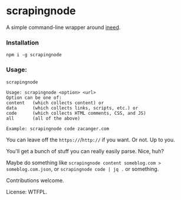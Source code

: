 # scrapingnode

A simple command-line wrapper around [ineed](https://www.npmjs.com/package/ineed).

### Installation

`npm i -g scrapingnode`

### Usage:

`scrapingnode`

```
Usage: scrapingnode <option> <url>
Option can be one of:
content   (which collects content) or
data      (which collects links, scripts, etc.) or
code      (which collects HTML comments, CSS, and JS)
all       (all of the above)

Example: scrapingnode code zacanger.com
```

You can leave off the `https://`/`http://` if you want. Or not. Up to you.

You'll get a bunch of stuff you can really easily parse. Nice, huh?

Maybe do something like `scrapingnode content someblog.com > someblog.com.json`,
or `scrapingnode code | jq .` or something.

Contributions welcome.

License: WTFPL.
